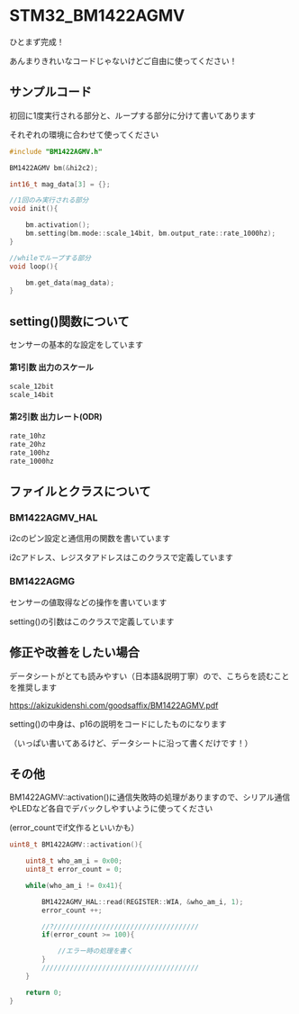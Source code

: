 # STM32_BM1422AGMV

ひとまず完成！

あんまりきれいなコードじゃないけどご自由に使ってください！

## サンプルコード

初回に1度実行される部分と、ループする部分に分けて書いてあります

それぞれの環境に合わせて使ってください

```cpp
#include "BM1422AGMV.h"

BM1422AGMV bm(&hi2c2);

int16_t mag_data[3] = {};

//1回のみ実行される部分
void init(){

	bm.activation();
	bm.setting(bm.mode::scale_14bit, bm.output_rate::rate_1000hz);
}

//whileでループする部分
void loop(){

	bm.get_data(mag_data);
}
```

## setting()関数について

センサーの基本的な設定をしています

#### 第1引数 出力のスケール
```cpp
scale_12bit
scale_14bit
```

#### 第2引数 出力レート(ODR)
```cpp
rate_10hz 
rate_20hz
rate_100hz
rate_1000hz
```

## ファイルとクラスについて

### BM1422AGMV_HAL 

i2cのピン設定と通信用の関数を書いています

i2cアドレス、レジスタアドレスはこのクラスで定義しています

### BM1422AGMG

センサーの値取得などの操作を書いています

setting()の引数はこのクラスで定義しています

## 修正や改善をしたい場合

データシートがとても読みやすい（日本語&説明丁寧）ので、こちらを読むことを推奨します

https://akizukidenshi.com/goodsaffix/BM1422AGMV.pdf

setting()の中身は、p16の説明をコードにしたものになります

（いっぱい書いてあるけど、データシートに沿って書くだけです！）

## その他

BM1422AGMV::activation()に通信失敗時の処理がありますので、シリアル通信やLEDなど各自でデバックしやすいように使ってください

(error_countでif文作るといいかも）

```cpp
uint8_t BM1422AGMV::activation(){

	uint8_t who_am_i = 0x00;
	uint8_t error_count = 0;

	while(who_am_i != 0x41){

		BM1422AGMV_HAL::read(REGISTER::WIA, &who_am_i, 1);
		error_count ++;

		//?////////////////////////////////////
		if(error_count >= 100){

			//エラー時の処理を書く
		}
		///////////////////////////////////////
	}

	return 0;
}
```
